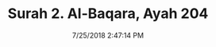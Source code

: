 ---
title       : "Surah 2. Al-Baqara, Ayah 204"
date        : 7/25/2018 2:47:14 PM
draft       : false
type        : "quran"
layout      : "compare"
BookCode    : "CMP"
SurahNumber : "2"
AyahNumber  : "204"
TotalAyah   : "286"
---